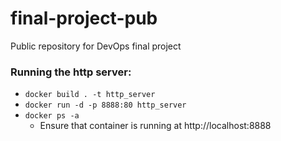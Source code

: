 # final-project-pub
Public repository for DevOps final project 


### Running the http server:
- `docker build . -t http_server`
- `docker run -d -p 8888:80 http_server`
- `docker ps -a`
  - Ensure that container is running at http://localhost:8888
